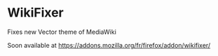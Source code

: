 # WikiFixer
Fixes new Vector theme of MediaWiki

Soon available at https://addons.mozilla.org/fr/firefox/addon/wikifixer/
